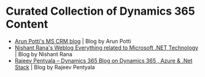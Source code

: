 # Curated Collection of Dynamics 365 Content

* [Arun Potti's MS CRM blog](https://arunpotti.wordpress.com/) | Blog by Arun Potti
* [Nishant Rana's Weblog Everything related to Microsoft .NET Technology](https://nishantrana.me/) | Blog by Nishant Rana
* [Rajeev Pentyala – Dynamics 365 Blog on Dynamics 365 , Azure & .Net Stack](https://rajeevpentyala.com/) | Blog by Rajeev Pentyala
